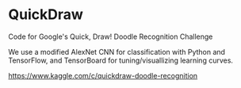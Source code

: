 # QuickDraw

Code for Google's Quick, Draw!  Doodle Recognition Challenge

We use a modified AlexNet CNN for classification with Python and TensorFlow, and TensorBoard for tuning/visuallizing learning curves.

https://www.kaggle.com/c/quickdraw-doodle-recognition

